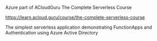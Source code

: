 Azure part of ACloudGuru The Complete Serverless Course

https://learn.acloud.guru/course/the-complete-serverless-course

The simplest serverless application demonstrating FunctionApps and Authentication using Azure Active Directory
